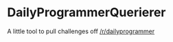 # DailyProgrammerQuerierer
A little tool to pull challenges off [/r/dailyprogrammer](https://www.reddit.com/r/dailyprogrammer/)
